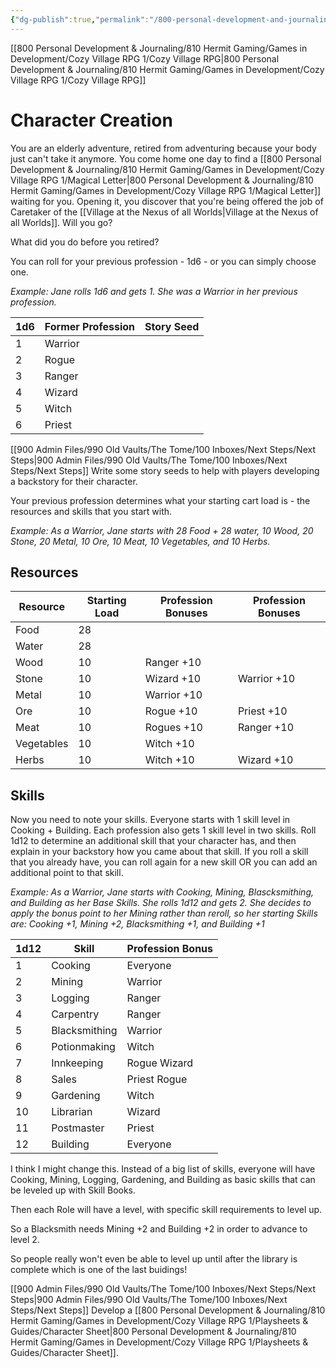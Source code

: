 ```yaml
---
{"dg-publish":true,"permalink":"/800-personal-development-and-journaling/810-hermit-gaming/games-in-development/cozy-village-rpg-1/playsheets-and-guides/character-creation/"}
---
```



[[800 Personal Development & Journaling/810 Hermit Gaming/Games in Development/Cozy Village RPG 1/Cozy Village RPG\|800 Personal Development & Journaling/810 Hermit Gaming/Games in Development/Cozy Village RPG 1/Cozy Village RPG]]

# Character Creation
You are an elderly adventure, retired from adventuring because your body just can't take it anymore.  You come home one day to find a [[800 Personal Development & Journaling/810 Hermit Gaming/Games in Development/Cozy Village RPG 1/Magical Letter\|800 Personal Development & Journaling/810 Hermit Gaming/Games in Development/Cozy Village RPG 1/Magical Letter]] waiting for you.  Opening it, you discover that you're being offered the job of Caretaker of the [[Village at the Nexus of all Worlds\|Village at the Nexus of all Worlds]].  Will you go?

What did you do before you retired?

You can roll for your previous profession - 1d6 - or you can simply choose one.

*Example:  Jane rolls 1d6 and gets 1.  She was a Warrior in her previous profession.*

| 1d6 | Former Profession | Story Seed |
| --- | ----------------- | ---------- |
| 1   | Warrior           |            |
| 2   | Rogue             |            |
| 3   | Ranger            |            |
| 4   | Wizard            |            |
| 5   | Witch             |            |
| 6   | Priest            |            |

[[900 Admin Files/990 Old Vaults/The Tome/100 Inboxes/Next Steps/Next Steps\|900 Admin Files/990 Old Vaults/The Tome/100 Inboxes/Next Steps/Next Steps]]  Write some story seeds to help with players developing a backstory for their character.

Your previous profession determines what your starting cart load is - the resources and skills that you start with.

*Example:  As a Warrior, Jane starts with 28 Food + 28 water, 10 Wood, 20 Stone, 20 Metal, 10 Ore, 10 Meat, 10 Vegetables, and 10 Herbs.*


## Resources
| Resource   | Starting Load | Profession Bonuses | Profession Bonuses |
| ---------- | ------------- | ------------------ | ------------------ |
| Food       | 28            |                    |                    |
| Water      | 28            |                    |                    |
| Wood       | 10            | Ranger +10         |                    |
| Stone      | 10            | Wizard +10         | Warrior +10        |
| Metal      | 10            | Warrior +10        |                    |
| Ore        | 10            | Rogue +10          | Priest +10         |
| Meat       | 10            | Rogues +10         | Ranger +10         |
| Vegetables | 10            | Witch +10          |                    |
| Herbs      | 10            | Witch +10          | Wizard +10         |


## Skills 

Now you need to note your skills.  Everyone starts with 1 skill level in Cooking + Building.  Each profession also gets 1 skill level in two skills.  Roll 1d12 to determine an additional skill that your character has, and then explain in your backstory how you came about that skill.  If you roll a skill that you already have, you can roll again for a new skill OR you can add an additional point to that skill.

*Example:  As a Warrior, Jane starts with Cooking, Mining, Blascksmithing, and Building as her Base Skills.  She rolls 1d12 and gets 2.  She decides to apply the bonus point to her Mining rather than reroll, so her starting Skills are: Cooking +1, Mining +2, Blacksmithing +1, and Building +1*

| 1d12 | Skill         | Profession Bonus |
| ---- | ------------- | ---------------- |
| 1    | Cooking       | Everyone         |
| 2    | Mining        | Warrior          |
| 3    | Logging       | Ranger           |
| 4    | Carpentry     | Ranger           |
| 5    | Blacksmithing | Warrior          |
| 6    | Potionmaking  | Witch            |
| 7    | Innkeeping    | Rogue  Wizard    |
| 8    | Sales         | Priest  Rogue    |
| 9    | Gardening     | Witch            |
| 10   | Librarian     | Wizard           |
| 11   | Postmaster    | Priest           |
| 12   | Building      | Everyone         |


I think I might change this.  Instead of a big list of skills, everyone will have Cooking, Mining, Logging, Gardening, and Building as basic skills that can be leveled up with Skill Books.

Then each Role will have a level, with specific skill requirements to level up.

So a Blacksmith needs Mining +2 and Building +2 in order to advance to level 2.

So people really won't even be able to level up until after the library is complete which is one of the last buidings!

[[900 Admin Files/990 Old Vaults/The Tome/100 Inboxes/Next Steps/Next Steps\|900 Admin Files/990 Old Vaults/The Tome/100 Inboxes/Next Steps/Next Steps]] Develop a [[800 Personal Development & Journaling/810 Hermit Gaming/Games in Development/Cozy Village RPG 1/Playsheets & Guides/Character Sheet\|800 Personal Development & Journaling/810 Hermit Gaming/Games in Development/Cozy Village RPG 1/Playsheets & Guides/Character Sheet]]. 